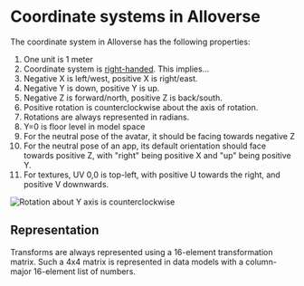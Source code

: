 # Coordinate systems in Alloverse

The coordinate system in Alloverse has the following properties:

1. One unit is 1 meter
2. Coordinate system is [right-handed](https://www.evl.uic.edu/ralph/508S98/coordinates.html). This implies...
3. Negative X is left/west, positive X is right/east.
4. Negative Y is down, positive Y is up.
5. Negative Z is forward/north, positive Z is back/south.
6. Positive rotation is counterclockwise about the axis of rotation.
7. Rotations are always represented in radians.
8. Y=0 is floor level in model space
9. For the neutral pose of the avatar, it should be facing towards negative Z
10. For the neutral pose of an app, its default orientation should face towards positive Z, with "right" being positive X and "up" being positive Y.
11. For textures, UV 0,0 is top-left, with positive U towards the right, and positive V downwards.

![Rotation about Y axis is counterclockwise](https://www.evl.uic.edu/ralph/508S98/gif/righty.gif)

## 

## Representation

Transforms are always represented using a 16-element transformation matrix. Such a 4x4 matrix is
represented in data models with a column-major 16-element list of numbers.
